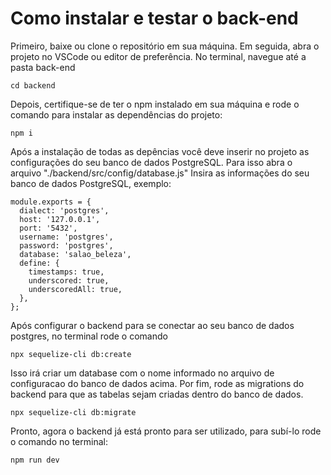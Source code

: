 # Como instalar e testar o back-end
Primeiro, baixe ou clone o repositório em sua máquina.
Em seguida, abra o projeto no VSCode ou editor de preferência.
No terminal, navegue até a pasta back-end
```
cd backend
```
Depois, certifique-se de ter o npm instalado em sua máquina e rode o comando para instalar as dependências do projeto:
```
npm i
```
Após a instalação de todas as depências você deve inserir no projeto as configurações do seu banco de dados PostgreSQL.
Para isso abra o arquivo "./backend/src/config/database.js"
Insira as informações do seu banco de dados PostgreSQL, exemplo:
```
module.exports = {
  dialect: 'postgres',
  host: '127.0.0.1',
  port: '5432',
  username: 'postgres',
  password: 'postgres',
  database: 'salao_beleza',
  define: {
    timestamps: true,
    underscored: true,
    underscoredAll: true,
  },
};
```
Após configurar o backend para se conectar ao seu banco de dados postgres, no terminal rode o comando
```
npx sequelize-cli db:create
```
Isso irá criar um database com o nome informado no arquivo de configuracao do banco de dados acima.
Por fim, rode as migrations do backend para que as tabelas sejam criadas dentro do banco de dados.
```
npx sequelize-cli db:migrate
```
Pronto, agora o backend já está pronto para ser utilizado, para subí-lo rode o comando no terminal:
```
npm run dev
```
